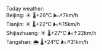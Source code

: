 Today weather:  
Beijing: ☀️   🌡️+26°C 🌬️↗7km/h  
Tianjin: ☀️   🌡️+22°C 🌬️↖15km/h  
Shijiazhuang: ☀️   🌡️+27°C 🌬️↑22km/h  
Tangshan: 🌦   🌡️+24°C 🌬️↗31km/h  
